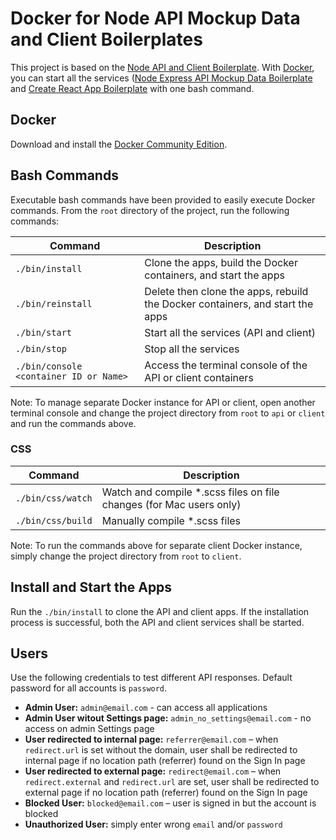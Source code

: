 # Docker for Node API Mockup Data and Client Boilerplates

This project is based on the
[Node API and Client Boilerplate](https://github.com/anthub-services/node-api-and-client-boilerplate).
With [Docker](https://www.docker.com/), you can start all the services
([Node Express API Mockup Data Boilerplate](https://github.com/anthub-services/node-express-api-mockup-data-boilerplate) and
[Create React App Boilerplate](https://github.com/anthub-services/create-react-app-boilerplate) with one bash command.

## Docker

Download and install the [Docker Community Edition](https://www.docker.com/community-edition).

## Bash Commands

Executable bash commands have been provided to easily execute Docker commands.
From the `root` directory of the project, run the following commands:

| Command                                | Description                                                                   |
|----------------------------------------|-------------------------------------------------------------------------------|
| `./bin/install`                        | Clone the apps, build the Docker containers, and start the apps               |
| `./bin/reinstall`                      | Delete then clone the apps, rebuild the Docker containers, and start the apps |
| `./bin/start`                          | Start all the services (API and client)                                       |
| `./bin/stop`                           | Stop all the services                                                         |
| `./bin/console <container ID or Name>` | Access the terminal console of the API or client containers                   |

Note: To manage separate Docker instance for API or client,
open another terminal console and change the project directory from `root` to `api` or `client` and run the commands above.

### CSS

| Command           | Description                                                         |
|-------------------|---------------------------------------------------------------------|
| `./bin/css/watch` | Watch and compile *.scss files on file changes (for Mac users only) |
| `./bin/css/build` | Manually compile *.scss files                                       |

Note: To run the commands above for separate client Docker instance, simply change the project directory from `root` to `client`.

## Install and Start the Apps
Run the `./bin/install` to clone the API and client apps.
If the installation process is successful, both the API and client services shall be started.

## Users

Use the following credentials to test different API responses. Default password for all accounts is `password`.

- **Admin User:** `admin@email.com` - can access all applications
- **Admin User witout Settings page:** `admin_no_settings@email.com` - no access on admin Settings page
- **User redirected to internal page:** `referrer@email.com` – when `redirect.url` is set without the domain,
user shall be redirected to internal page if no location path (referrer) found on the Sign In page
- **User redirected to external page:** `redirect@email.com` – when `redirect.external` and `redirect.url` are set,
user shall be redirected to external page if no location path (referrer) found on the Sign In page
- **Blocked User:** `blocked@email.com` – user is signed in but the account is blocked
- **Unauthorized User:** simply enter wrong `email` and/or `password`
